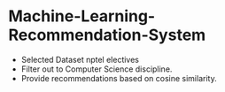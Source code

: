 # Machine-Learning-Recommendation-System
 
 - Selected Dataset nptel electives
 - Filter out to Computer Science discipline.
 - Provide recommendations based on cosine similarity.
